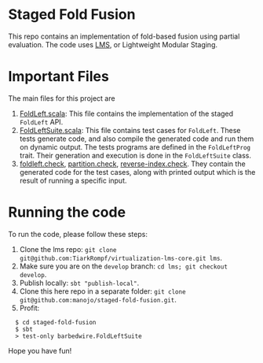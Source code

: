 Staged Fold Fusion
==================

This repo contains an implementation of fold-based fusion using partial evaluation.
The code uses [LMS](http://scala-lms.github.io), or Lightweight
Modular Staging.

Important Files
===============

The main files for this project are

  1. [FoldLeft.scala](...): This file contains the implementation of the staged
  `FoldLeft` API.
  2. [FoldLeftSuite.scala](...): This file contains test cases for `FoldLeft`.
  These tests generate code, and also compile the generated code and run them
  on dynamic output. The tests programs are defined in the `FoldLeftProg` trait.
  Their generation and execution is done in the `FoldLeftSuite` class.
  3. [foldleft.check](...), [partition.check](...), [reverse-index.check](...).
  They contain the generated code for the test cases, along with printed output
  which is the result of running a specific input.

Running the code
================
To run the code, please follow these steps:

  1. Clone the lms repo: `git clone git@github.com:TiarkRompf/virtualization-lms-core.git lms`.
  2. Make sure you are on the `develop` branch: `cd lms; git checkout develop`.
  3. Publish locally: `sbt "publish-local"`.
  4. Clone this here repo in a separate folder: `git clone git@github.com:manojo/staged-fold-fusion.git`.
  5. Profit:
  ```
    $ cd staged-fold-fusion
    $ sbt
    > test-only barbedwire.FoldLeftSuite
  ```

Hope you have fun!
